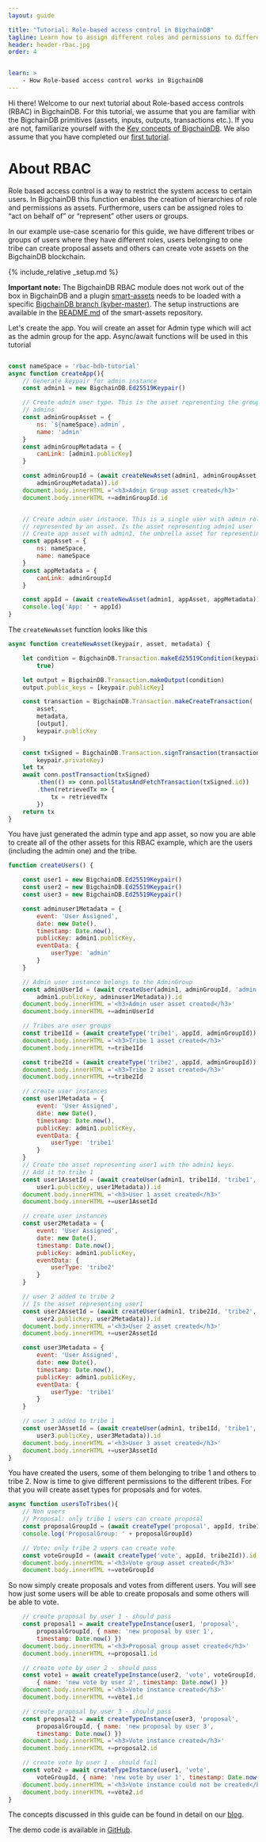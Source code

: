 ```yaml
---
layout: guide

title: "Tutorial: Role-based access control in BigchainDB"
tagline: Learn how to assign different roles and permissions to different user types in BigchainDB
header: header-rbac.jpg
order: 4


learn: >
    - How Role-based access control works in BigchainDB
---
```


Hi there! Welcome to our next tutorial about Role-based access controls (RBAC) in BigchainDB. For this tutorial, we assume that you are familiar with the BigchainDB primitives (assets, inputs, outputs, transactions etc.). If you are not, familiarize yourself with the [Key concepts of BigchainDB](../key-concepts-of-bigchaindb/). We also assume that you have completed our [first tutorial](../tutorial-car-telemetry-app/).

# About RBAC
Role based access control is a way to restrict the system access to certain users. In BigchainDB this function enables the creation of hierarchies of role and permissions as assets. Furthermore, users can be assigned roles to “act on behalf of” or “represent” other users or groups.

In our example use-case scenario for this guide, we have different tribes or groups of users where they have different roles, users belonging to one tribe can create proposal assets and others can create vote assets on the BigchainDB blockchain.

{% include_relative _setup.md %}

**Important note:** The BigchainDB RBAC module does not work out of the box in BigchainDB and a plugin [smart-assets](https://github.com/bigchaindb/bigchaindb-smart-assets) needs to be loaded with a specific [BigchainDB branch (kyber-master)](https://github.com/bigchaindb/bigchaindb/tree/kyber-master). The setup instructions are available in the [README.md](https://github.com/bigchaindb/bigchaindb-smart-assets/blob/master/README.md) of the smart-assets repository.

Let's create the app. You will create an asset for Admin type which will act as the admin group for the app. Async/await functions will be used in this tutorial

```js

const nameSpace = 'rbac-bdb-tutorial'
async function createApp(){
    // Generate keypair for admin instance
    const admin1 = new BigchainDB.Ed25519Keypair()

    // Create admin user type. This is the asset representing the group of
    // admins
    const adminGroupAsset = {
        ns: `${nameSpace}.admin`,
        name: 'admin'
    }
    const adminGroupMetadata = {
        canLink: [admin1.publicKey]
    }

    const adminGroupId = (await createNewAsset(admin1, adminGroupAsset,
        adminGroupMetadata)).id
    document.body.innerHTML ='<h3>Admin Group asset created</h3>'
    document.body.innerHTML +=adminGroupId.id


    // Create admin user instance. This is a single user with admin role
    // represented by an asset. Is the asset representing admin1 user
    // Create app asset with admin1, the umbrella asset for representing the app
    const appAsset = {
        ns: nameSpace,
        name: nameSpace
    }
    const appMetadata = {
        canLink: adminGroupId
    }

    const appId = (await createNewAsset(admin1, appAsset, appMetadata)).id
    console.log('App: ' + appId)
}
```

The `createNewAsset` function looks like this
```js
async function createNewAsset(keypair, asset, metadata) {

    let condition = BigchainDB.Transaction.makeEd25519Condition(keypair.publicKey,
        true)

    let output = BigchainDB.Transaction.makeOutput(condition)
    output.public_keys = [keypair.publicKey]

    const transaction = BigchainDB.Transaction.makeCreateTransaction(
        asset,
        metadata,
        [output],
        keypair.publicKey
    )

    const txSigned = BigchainDB.Transaction.signTransaction(transaction,
        keypair.privateKey)
    let tx
    await conn.postTransaction(txSigned)
        .then(() => conn.pollStatusAndFetchTransaction(txSigned.id))
        .then(retrievedTx => {
            tx = retrievedTx
        })
    return tx
}
```

You have just generated the admin type and app asset, so now you are able to create all of the other assets for this RBAC example, which are the users (including the admin one) and the tribe.

```js
function createUsers() {

    const user1 = new BigchainDB.Ed25519Keypair()
    const user2 = new BigchainDB.Ed25519Keypair()
    const user3 = new BigchainDB.Ed25519Keypair()

    const adminuser1Metadata = {
        event: 'User Assigned',
        date: new Date(),
        timestamp: Date.now(),
        publicKey: admin1.publicKey,
        eventData: {
            userType: 'admin'
        }
    }

    // Admin user instance belongs to the AdminGroup
    const adminUserId = (await createUser(admin1, adminGroupId, 'admin',
        admin1.publicKey, adminuser1Metadata)).id
    document.body.innerHTML ='<h3>Admin user asset created</h3>'
    document.body.innerHTML +=adminUserId

    // Tribes are user groups
    const tribe1Id = (await createType('tribe1', appId, adminGroupId)).id
    document.body.innerHTML ='<h3>Tribe 1 asset created</h3>'
    document.body.innerHTML +=tribe1Id

    const tribe2Id = (await createType('tribe2', appId, adminGroupId)).id
    document.body.innerHTML ='<h3>Tribe 2 asset created</h3>'
    document.body.innerHTML +=tribe2Id

    // create user instances
    const user1Metadata = {
        event: 'User Assigned',
        date: new Date(),
        timestamp: Date.now(),
        publicKey: admin1.publicKey,
        eventData: {
            userType: 'tribe1'
        }
    }
    // Create the asset representing user1 with the admin1 keys.
    // Add it to tribe 1
    const user1AssetId = (await createUser(admin1, tribe1Id, 'tribe1',
        user1.publicKey, user1Metadata)).id
    document.body.innerHTML ='<h3>User 1 asset created</h3>'
    document.body.innerHTML +=user1AssetId

    // create user instances
    const user2Metadata = {
        event: 'User Assigned',
        date: new Date(),
        timestamp: Date.now(),
        publicKey: admin1.publicKey,
        eventData: {
            userType: 'tribe2'
        }
    }

    // user 2 added to tribe 2
    // Is the asset representing user1
    const user2AssetId = (await createUser(admin1, tribe2Id, 'tribe2',
        user2.publicKey, user2Metadata)).id
    document.body.innerHTML ='<h3>User 2 asset created</h3>'
    document.body.innerHTML +=user2AssetId

    const user3Metadata = {
        event: 'User Assigned',
        date: new Date(),
        timestamp: Date.now(),
        publicKey: admin1.publicKey,
        eventData: {
            userType: 'tribe1'
        }
    }

    // user 3 added to tribe 1
    const user3AssetId = (await createUser(admin1, tribe1Id, 'tribe1',
        user3.publicKey, user3Metadata)).id
    document.body.innerHTML ='<h3>User 3 asset created</h3>'
    document.body.innerHTML +=user3AssetId
}
```

You have created the users, some of them belonging to tribe 1 and others to tribe 2. Now is time to give different permissions to the different tribes. For that you will create asset types for proposals and for votes.

```js
async function usersToTribes(){
    // Non users
    // Proposal: only tribe 1 users can create proposal
    const proposalGroupId = (await createType('proposal', appId, tribe1Id)).id
    console.log('ProposalGroup: ' + proposalGroupId)

    // Vote: only tribe 2 users can create vote
    const voteGroupId = (await createType('vote', appId, tribe2Id)).id
    document.body.innerHTML ='<h3>Vote group asset created</h3>'
    document.body.innerHTML +=voteGroupId
```


So now simply create proposals and votes from different users. You will see how just some users will be able to create proposals and some others will be able to vote.
```js
    // create proposal by user 1 - should pass
    const proposal1 = await createTypeInstance(user1, 'proposal',
        proposalGroupId, { name: 'new proposal by user 1',
        timestamp: Date.now() })
    document.body.innerHTML ='<h3>Proposal group asset created</h3>'
    document.body.innerHTML +=proposal1.id

    // create vote by user 2 - should pass
    const vote1 = await createTypeInstance(user2, 'vote', voteGroupId,
        { name: 'new vote by user 2', timestamp: Date.now() })
    document.body.innerHTML ='<h3>Vote instance created</h3>'
    document.body.innerHTML +=vote1.id

    // create proposal by user 3 - should pass
    const proposal2 = await createTypeInstance(user3, 'proposal',
        proposalGroupId, { name: 'new proposal by user 3',
        timestamp: Date.now() })
    document.body.innerHTML ='<h3>Vote instance created</h3>'
    document.body.innerHTML +=proposal2.id

    // create vote by user 1 - should fail
    const vote2 = await createTypeInstance(user1, 'vote',
        voteGroupId, { name: 'new vote by user 1', timestamp: Date.now() })
    document.body.innerHTML ='<h3>Vote instance could not be created</h3>'
    document.body.innerHTML +=vote2.id
}
```

The concepts discussed in this guide can be found in detail on our [blog](https://blog.bigchaindb.com/role-based-access-control-for-bigchaindb-assets-b7cada491997).

The demo code is available in [GitHub](
https://github.com/bigchaindb/project-jannowitz/tree/master/rbac/demo).
